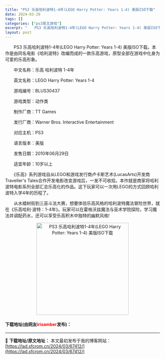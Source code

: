 ```yaml
---
title: "PS3 乐高哈利波特1-4年(LEGO Harry Potter: Years 1-4) 美版ISO下载"
date: 2024-03-28
tags: []
categories: ["ps3英文游戏"]
excerpt: "　　PS3 乐高哈利波特1-4年(LEGO Harry Potter: Years 1-4) 美版ISO下载。本作是由同名电影《哈利波特》改编而成的一款乐高游戏，原型全部在游戏中化身为可爱的乐高形象。 　　中文名称：乐高 哈利波特 1-4年 　　英文名称：LEGO Harry Potter: Yea&hellip;"
layout: post
---
```


 <p>　　PS3 乐高哈利波特1-4年(LEGO Harry Potter: Years 1-4) 美版ISO下载。本作是由同名电影《哈利波特》改编而成的一款乐高游戏，原型全部在游戏中化身为可爱的乐高形象。</p> <p>　　中文名称：乐高 哈利波特 1-4年</p> <p>　　英文名称：LEGO Harry Potter: Years 1-4</p> <p>　　游戏编号：BLUS30437</p> <p>　　游戏类型：动作类</p> <p>　　制作厂商：TT Games</p> <p>　　发行厂商：Warner Bros. Interactive Entertainment</p> <p>　　对应主机：PS3</p> <p>　　语言版本：美版</p> <p>　　发售日期：2010年06月29日</p> <p>　　适宜年龄：10岁以上</p> <p>　　《乐高》系列游戏自从LEGO和游戏发行商卢卡斯艺术(LucasArts)开发商Traveller&#39;s Tales合作开发电影改变游戏后，一发不可收拾。本作就是商家将哈利波特电影系列全部汇总乐高化的作品。这下玩家可以一次用LEGO的方式回顾哈利波特入学4年的历程了。</p> <p>　　从水蜡树街到三巫斗法大赛，想要体验乐高风格的哈利波特魔法冒险世界，就在《乐高哈利&middot;波特：1-4年》。玩家可以在霍格沃兹魔法与巫术学院探险，学习魔法并调配药水，还可以享受乐高积木中独特的幽默风格!</p> <p align="center"><img align="" border="0" src="https://lad.sfcrom.cn/wp-content/uploads/2024/03/20240328_66051d60b7d1e.jpg" width="300" alt="PS3 乐高哈利波特1-4年(LEGO Harry Potter: Years 1-4) 美版ISO下载" /></p> <p><h4>下载地址(由网友<font color="red">irisamber</font>发布)：</h4></p> 

---
📖 **下载地址/原文地址：** 本文最初发布于我的博客网站：[https://lad.sfcrom.cn/2024/03/67412/](https://lad.sfcrom.cn/2024/03/67412/)
